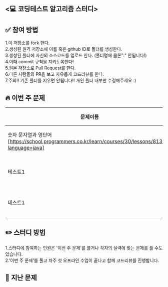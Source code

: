 ## <💻 코딩테스트 알고리즘 스터디>     
   
## ✅ 참여 방법
1.이 저장소를 fork 한다.  
2.생성된 원격 저장소에 이름 혹은 github ID로 폴더를 생성한다.  
3.생성된 폴더에 자신의 소스코드를 업로드 한다. (폴더명에 콜론":" 안됩니다!)  
4.이때 commit 규칙을 지키도록한다!  
5.원본 저장소로 Pull Request를 한다.  
6.다른 사람들의 PR을 보고 자유롭게 코드리뷰를 한다.  
7.주의!! 기존 폴더를 지우면 안됩니다!! 개인 폴더 내부만 수정해주세요 :) 



## 🔥 이번 주 문제

|**문제이름**|**출처**|**주제**|**난도**|
|------|---|---|---|
|숫자 문자열과 영단어[https://school.programmers.co.kr/learn/courses/30/lessons/81301?language=java]|테스트2|테스트3|테스트3|
|테스트1|테스트2|테스트3|테스트3|
|테스트1|테스트2|테스트3|테스트3|



## ✏️ 스터디 방법
1.스터디에 참여하는 인원은 '이번 주 문제'를 풀거나
각자의 실력에 맞는 문제를 풀 수도 있습니다.  
2.'이번 주 푼제'를 풀고 차주 첫 오프라인 수업이 끝나고
함께 코드리뷰를 진행합니다.
## 📔 지난 문제

